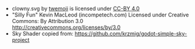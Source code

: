 - clowny.svg by [twemoji](https://github.com/twitter/twemoji) is licensed under [CC-BY 4.0](https://creativecommons.org/licenses/by/4.0/)
- "Silly Fun" Kevin MacLeod (incompetech.com) Licensed under Creative Commons: By Attribution 3.0 http://creativecommons.org/licenses/by/3.0
- Sky Shader copied from: https://github.com/krzmig/godot-simple-sky-project
